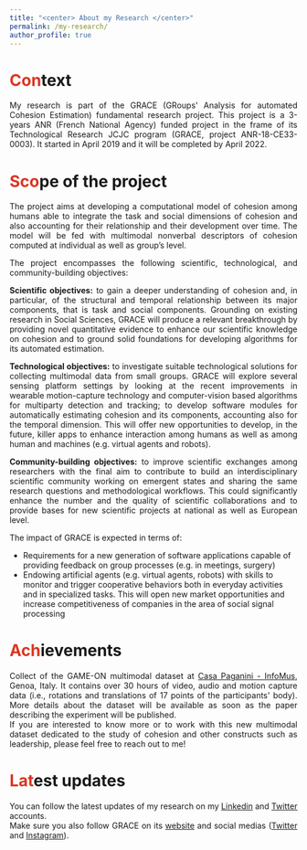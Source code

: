 ```yaml
---
title: "<center> About my Research </center>"
permalink: /my-research/
author_profile: true
---
```

<span style="color: #DC3522">Con</span>text
======
<p align="justify">My research is part of the GRACE (GRoups' Analysis for automated Cohesion Estimation) fundamental research project. This project is a 3-years ANR (French National Agency) funded project in the frame of its Technological Research JCJC program (GRACE, project ANR-18-CE33-0003). It started in April 2019 and it will be completed by April 2022.</p>


<span style="color: #DC3522">Sco</span>pe of the project
======
<p align="justify">The project aims at developing a computational model of cohesion among humans able to integrate the task and social dimensions of cohesion and also accounting for their relationship and their development over time. The model will be fed with multimodal nonverbal descriptors of cohesion computed at individual as well as group’s level.</p>

<p align="justify">The project encompasses the following scientific, technological, and community-building objectives:</p>

<p align="justify"><b>Scientific objectives:</b> to gain a deeper understanding of cohesion and, in particular, of the structural and temporal relationship between its major components, that is task and social components. Grounding on existing research in Social Sciences, GRACE will produce a relevant breakthrough by providing novel quantitative evidence to enhance our scientific knowledge on cohesion and to ground solid foundations for developing algorithms for its automated estimation.</p>

<p align="justify"><b>Technological objectives:</b> to investigate suitable technological solutions for collecting multimodal data from small groups. GRACE will explore several sensing platform settings by looking at the recent improvements in wearable motion-capture technology and computer-vision based algorithms for multiparty detection and tracking; to develop software modules for automatically estimating cohesion and its components, accounting also for the temporal dimension. This will offer new opportunities to develop, in the future, killer apps to enhance interaction among humans as well as among human and machines (e.g. virtual agents and robots).</p>

<p align="justify"><b>Community-building objectives:</b> to improve scientific exchanges among researchers with the final aim to contribute to build an interdisciplinary scientific community working on emergent states and sharing the same research questions and methodological workflows. This could significantly enhance the number and the quality of scientific collaborations and to provide bases for new scientific projects at national as well as European level.</p>

<p align="justify">The impact of GRACE is expected in terms of:
  <ul>
    <li>Requirements for a new generation of software applications capable of providing feedback on group processes (e.g. in meetings, surgery)</li>
    <li>Endowing artificial agents (e.g. virtual agents, robots) with skills to monitor and trigger cooperative behaviors both in everyday activities and in specialized tasks. This will open new market opportunities and increase competitiveness of companies in the area of social signal processing</li>
  </ul> 
</p>

<span style="color: #DC3522">Ach</span>ievements
====== 
<p align="justify">Collect of the GAME-ON multimodal dataset at <a href="http://www.infomus.org/index_eng.php" target="_blank">Casa Paganini - InfoMus</a>, Genoa, Italy. It contains over 30 hours of video, audio and motion capture data (i.e., rotations and translations of 17 points of the participants' body). More details about the dataset will be available as soon as the paper describing the experiment will be published.<br>
If you are interested to know more or to work with this new multimodal dataset dedicated to the study of cohesion and other constructs such as leadership, please feel free to reach out to me!
</p>

<span style="color: #DC3522">Lat</span>est updates
======
<p align="justify">You can follow the latest updates of my research on my <a href="https://www.linkedin.com/in/lucien-maman/" target="_blank">Linkedin</a> and <a href="https://twitter.com/LucienMaman09" target="_blank">Twitter</a> accounts.<br>
Make sure you also follow GRACE on its <a href="https://grace.wp.imt.fr/" target="_blank">website</a> and social medias (<a href="https://twitter.com/Grace__Project" target="_blank">Twitter</a> and <a href="https://www.instagram.com/grace__project" target="_blank">Instagram</a>).</p>
